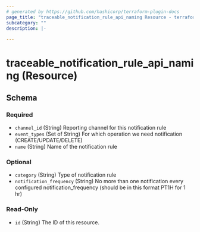```yaml
---
# generated by https://github.com/hashicorp/terraform-plugin-docs
page_title: "traceable_notification_rule_api_naming Resource - terraform-provider-traceable"
subcategory: ""
description: |-
  
---
```


# traceable_notification_rule_api_naming (Resource)





<!-- schema generated by tfplugindocs -->
## Schema

### Required

- `channel_id` (String) Reporting channel for this notification rule
- `event_types` (Set of String) For which operation we need notification (CREATE/UPDATE/DELETE)
- `name` (String) Name of the notification rule

### Optional

- `category` (String) Type of notification rule
- `notification_frequency` (String) No more than one notification every configured notification_frequency (should be in this format PT1H for 1 hr)

### Read-Only

- `id` (String) The ID of this resource.
